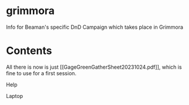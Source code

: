 # grimmora
 Info for Beaman's specific DnD Campaign which takes place in Grimmora

# Contents

All there is now is just [[GageGreenGatherSheet20231024.pdf]], which is fine to use for a first session.

Help

Laptop